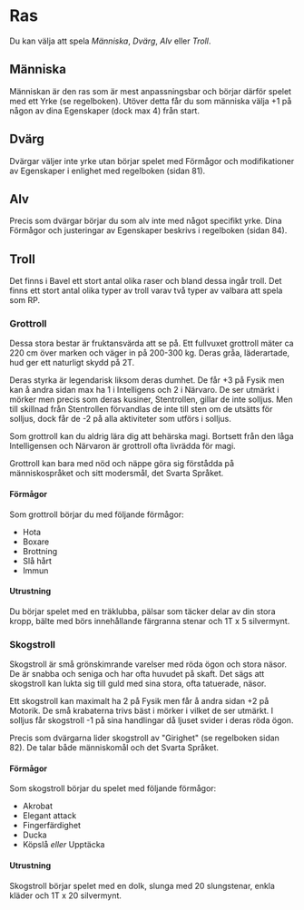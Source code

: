# Ras
Du kan välja att spela _Människa_, _Dvärg_, _Alv_ eller _Troll_.

## Människa
Människan är den ras som är mest anpassningsbar och börjar därför
spelet med ett Yrke (se regelboken). Utöver detta får du som 
människa välja +1 på någon av dina Egenskaper (dock max 4) från
start.

## Dvärg
Dvärgar väljer inte yrke utan börjar spelet med Förmågor och 
modifikationer av Egenskaper i enlighet med regelboken (sidan 81).

## Alv
Precis som dvärgar börjar du som alv inte med något specifikt yrke.
Dina Förmågor och justeringar av Egenskaper beskrivs i regelboken
(sidan 84).

## Troll
Det finns i Bavel ett stort antal olika raser och bland dessa ingår
troll. Det finns ett stort antal olika typer av troll varav två
typer av valbara att spela som RP.

### Grottroll
Dessa stora bestar är fruktansvärda att se på. Ett fullvuxet
grottroll mäter ca 220 cm över marken och väger in på 200-300 kg.
Deras gråa, läderartade, hud ger ett naturligt skydd på 2T.

Deras styrka är legendarisk liksom deras dumhet. De får +3 på
Fysik men kan å andra sidan max ha 1 i Intelligens och 2 i Närvaro. De ser
utmärkt i mörker men precis som deras kusiner, Stentrollen, 
gillar de inte solljus. Men till skillnad från Stentrollen förvandlas
de inte till sten om de utsätts för solljus, dock får de -2 på
alla aktiviteter som utförs i solljus.

Som grottroll kan du aldrig lära dig att behärska magi. Bortsett
från den låga Intelligensen och Närvaron är grottroll ofta
livrädda för magi.

Grottroll kan bara med nöd och näppe göra sig förstådda på 
människospråket och sitt modersmål, det Svarta Språket.

#### Förmågor
Som grottroll börjar du med följande förmågor:

* Hota
* Boxare
* Brottning
* Slå hårt
* Immun

#### Utrustning
Du börjar spelet med en träklubba, pälsar som täcker delar av din
stora kropp, bälte med börs innehållande färgranna stenar och 1T 
x 5 silvermynt.

### Skogstroll
Skogstroll är små grönskimrande varelser med röda ögon och stora
näsor. De är snabba och seniga och har ofta huvudet på skaft. Det
sägs att skogstroll kan lukta sig till guld med sina stora, ofta
tatuerade, näsor.

Ett skogstroll kan maximalt ha 2 på Fysik men får å andra sidan
+2 på Motorik. De små krabaterna trivs bäst i mörker i vilket
de ser utmärkt. I solljus får skogstroll -1 på sina handlingar
då ljuset svider i deras röda ögon.

Precis som dvärgarna lider skogstroll av "Girighet" (se regelboken
sidan 82). De talar både människomål och det Svarta Språket.

#### Förmågor
Som skogstroll börjar du spelet med följande förmågor:

* Akrobat
* Elegant attack
* Fingerfärdighet
* Ducka
* Köpslå _eller_ Upptäcka

#### Utrustning
Skogstroll börjar spelet med en dolk, slunga med 20 slungstenar,
enkla kläder och 1T x 20 silvermynt.

